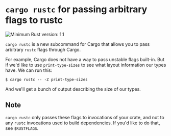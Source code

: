 # `cargo rustc` for passing arbitrary flags to rustc

![Minimum Rust version: 1.1](https://img.shields.io/badge/Minimum%20Rust%20Version-1.1-brightgreen.svg)

`cargo rustc` is a new subcommand for Cargo that allows you to pass arbitrary
`rustc` flags through Cargo.

For example, Cargo does not have a way to pass unstable flags built-in. But
if we'd like to use `print-type-sizes` to see what layout information our
types have. We can run this:

```console
$ cargo rustc -- -Z print-type-sizes
```

And we'll get a bunch of output describing the size of our types.

## Note

`cargo rustc` only passes these flags to invocations of your crate, and not to any `rustc`
invocations used to build dependencies. If you'd like to do that, see `$RUSTFLAGS`.